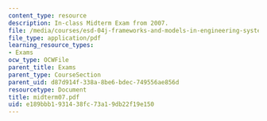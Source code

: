 ```yaml
---
content_type: resource
description: In-class Midterm Exam from 2007.
file: /media/courses/esd-04j-frameworks-and-models-in-engineering-systems-engineering-system-design-spring-2007/e189bbb1931438fc73a19db22f19e150_midterm07.pdf
file_type: application/pdf
learning_resource_types:
- Exams
ocw_type: OCWFile
parent_title: Exams
parent_type: CourseSection
parent_uid: d87d914f-338a-8be6-bdec-749556ae856d
resourcetype: Document
title: midterm07.pdf
uid: e189bbb1-9314-38fc-73a1-9db22f19e150
---
```

